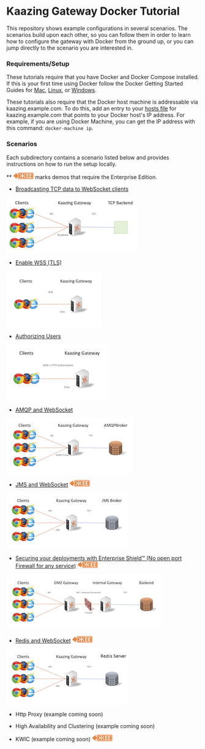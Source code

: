 # Kaazing Gateway Docker Tutorial

This repository shows example configurations in several scenarios.  The scenarios build upon each other, so you can follow them in order to learn how to configure the gateway with Docker from the ground up, or you can jump directly to the scenario you are interested in.

### Requirements/Setup

These tutorials require that you have Docker and Docker Compose installed.  If this is your first time using Docker follow the Docker Getting Started Guides for [Mac](https://docs.docker.com/mac/), [Linux](https://docs.docker.com/linux/), or [Windows](https://docs.docker.com/windows/).

These tutorials also require that the Docker host machine is addressable via kaazing.example.com.  To do this, add an entry to your [hosts file](https://en.wikipedia.org/wiki/Hosts_(file)) for kaazing.example.com that points to your Docker host's IP address.  For example, if you are using Docker Machine, you can get the IP address with this command: `docker-machine ip`.

### Scenarios

Each subdirectory contains a scenario listed below and provides instructions on how to run the setup locally.

** ![EE] marks demos that require the Enterprise Edition.

* [Broadcasting TCP data to WebSocket clients](broadcast)

![Broadcast Architecture](broadcast/broadcast.png)

* [Enable WSS (TLS)](wss)

![WSS Architecture](wss/wss.png)

* [Authorizing Users](user-auth)

![User-Auth Architecture](user-auth/authorization.png)

* [AMQP and WebSocket](AMQP)

![AMQP Architecture](AMQP/amqp.png)

* [JMS and WebSocket](JMS)  ![EE]

![JMS Architecture](JMS/jms.png)

* [Securing your deployments with Enterprise Shield&trade; (No open port Firewall for any service)](enterprise-shield) ![EE]

![Enterprise Shield](enterprise-shield/enterprise-shield.png) 

* [Redis and WebSocket](redis)  ![EE]

![Redis Architecture](redis/redis.png)

* Http Proxy (example coming soon)

* High Availability and Clustering (example coming soon) 

* KWIC (example coming soon)  ![EE]

[EE]: enterprise-feature.png "Enterprise Edition Feature"
